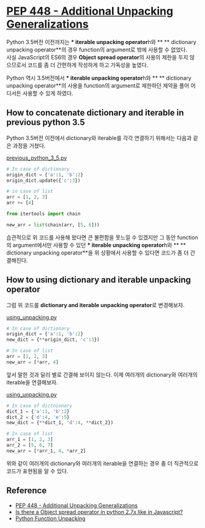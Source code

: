 # [PEP 448 - Additional Unpacking Generalizations](https://www.python.org/dev/peps/pep-0448/)

Python 3.5버전 이전까지는 **\* iterable unpacking operator**h와 ** \*\* dictionary unpacking operator**의 경우 function의 argument로 밖에 사용할 수 없었다.  
사실 JavaScript의 ES6의 경우 **Object spread operator**의 사용의 제한을 두지 않으므로서 코드를 좀 더 간편하게 작성하게 하고 가독성을 높였다.  

Python 역시 3.5버전에서 **\* iterable unpacking operator**h와 ** \*\* dictionary unpacking operator**의 사용을 function의 argument로 제한하던 제약을 풀어 어디서든 사용할 수 있게 하였다.  

## How to concatenate dictionary and iterable in previous python 3.5

Python 3.5버전 이전에서 dictionary와 iterable를 각각 연결하기 위해서는 다음과 같은 과정을 거쳤다. 

[previous_python_3_5.py](./src/previous_python_3_5.py)
```python
# In case of dictionary
origin_dict = {'a':1, 'b':2}
origin_dict.update({'c':3})

# in case of list
arr = [1, 2, 3]
arr += [4]

from itertools import chain

new_arr = list(chain(arr, [5, 6]))
```

습관적으로 위 코드를 사용해 왔다면 큰 불편함을 못느낄 수 있겠지만 그 동안 function의 argument에서만 사용할 수 있던 **\* iterable unpacking operator**h와 ** \*\* dictionary unpacking operator**을 위 상황에서 사용할 수 있다면 코드가 좀 더 간결해진다. 

## How to using dictionary and iterable unpacking operator

그럼 위 코드를 **dictionary and iterable unpacking operator**로 변경해보자. 

[using_unpacking.py](./src/using_unpacking.py)
```python
# In case of dictionary
origin_dict = {'a':1, 'b':2}
new_dict = {**origin_dict, 'c':3})

# In case of list
arr = [1, 2, 3]
new_arr = [*arr, 4]
```

앞서 말한 것과 달리 별로 간결해 보이지 않는다. 이제 여러개의 dictionary와 여러개의 iterable을 연결해보자.  

[using_unpacking.py](./src/using_unpacking.py)
```python
# In case of dictnionary
dict_1 = {'a':1, 'b':2}
dict_2 = {'d':4, 'e':5}
new_dict = {**dict_1, 'd':4, **dict_2})

# In case of list
arr_1 = [1, 2, 3]
arr_2 = [5, 6, 7]
new_arr = [*arr_1, 4, *arr_2]
```

위와 같이 여러개의 dictionary와 여러개의 iterable을 연결하는 경우 좀 더 직관적으로 코드가 표현됨을 알 수 있다. 

## Reference

* [PEP 448 - Additional Unpacking Generalizations](https://www.python.org/dev/peps/pep-0448/)
* [Is there a Object spread operator in python 2.7x like in Javascript?](https://stackoverflow.com/questions/47875815/is-there-a-object-spread-operator-in-python-2-7x-like-in-javascript)
* [Python Function Unpacking](https://caisbalderas.com/blog/python-function-unpacking-args-and-kwargs/)
